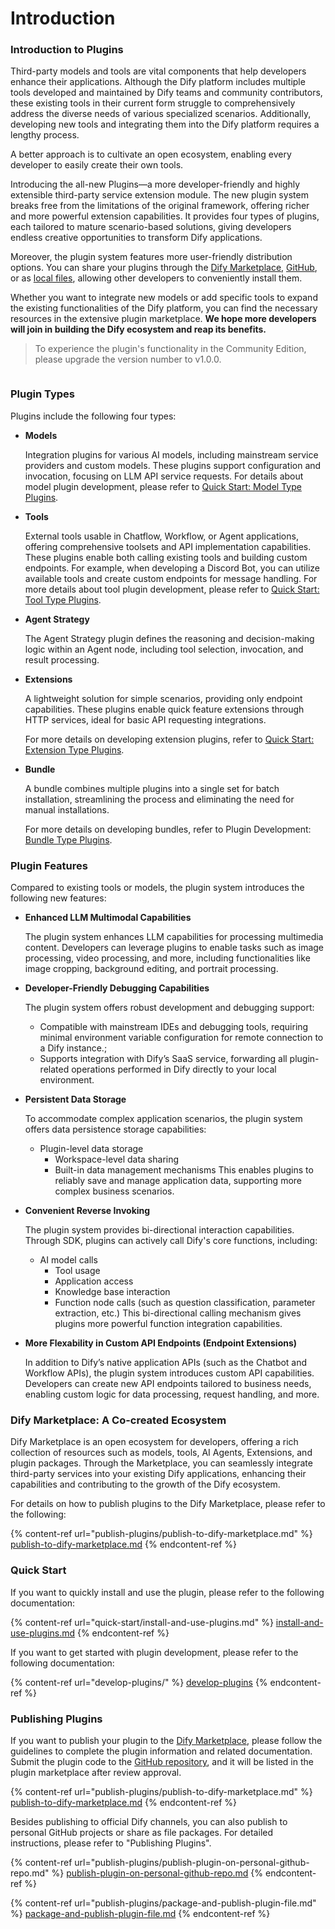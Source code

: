 # Introduction

### **Introduction to Plugins**

Third-party models and tools are vital components that help developers enhance their applications. Although the Dify platform includes multiple tools developed and maintained by Dify teams and community contributors, these existing tools in their current form struggle to comprehensively address the diverse needs of various specialized scenarios. Additionally, developing new tools and integrating them into the Dify platform requires a lengthy process.

A better approach is to cultivate an open ecosystem, enabling every developer to easily create their own tools.

Introducing the all-new Plugins—a more developer-friendly and highly extensible third-party service extension module. The new plugin system breaks free from the limitations of the original framework, offering richer and more powerful extension capabilities. It provides four types of plugins, each tailored to mature scenario-based solutions, giving developers endless creative opportunities to transform Dify applications.

Moreover, the plugin system features more user-friendly distribution options. You can share your plugins through the [Dify Marketplace](publish-plugins/publish-to-dify-marketplace.md), [GitHub](publish-plugins/publish-plugin-on-personal-github-repo.md), or as [local files](publish-plugins/package-and-publish-plugin-file.md), allowing other developers to conveniently install them.

Whether you want to integrate new models or add specific tools to expand the existing functionalities of the Dify platform, you can find the necessary resources in the extensive plugin marketplace. **We hope more developers will join in building the Dify ecosystem and reap its benefits.**

> To experience the plugin's functionality in the Community Edition, please upgrade the version number to v1.0.0.

<figure><img src="https://assets-docs.dify.ai/2025/01/83f9566063db7ae4886f6a139f3f81ff.png" alt=""><figcaption></figcaption></figure>

### **Plugin Types**

Plugins include the following four types:

*   **Models**

    Integration plugins for various AI models, including mainstream service providers and custom models. These plugins support configuration and invocation, focusing on LLM API service requests. For details about model plugin development, please refer to [Quick Start: Model Type Plugins](develop-plugins/model-plugin/).
*   **Tools**

    External tools usable in Chatflow, Workflow, or Agent applications, offering comprehensive toolsets and API implementation capabilities. These plugins enable both calling existing tools and building custom endpoints. For example, when developing a Discord Bot, you can utilize available tools and create custom endpoints for message handling. For more details about tool plugin development, please refer to [Quick Start: Tool Type Plugins](develop-plugins/tool-plugin.md).
*   **Agent Strategy**

    The Agent Strategy plugin defines the reasoning and decision-making logic within an Agent node, including tool selection, invocation, and result processing.
*   **Extensions**

    A lightweight solution for simple scenarios, providing only endpoint capabilities. These plugins enable quick feature extensions through HTTP services, ideal for basic API requesting integrations.

    For more details on developing extension plugins, refer to [Quick Start: Extension Type Plugins](develop-plugins/extension-plugin.md).
*   **Bundle**

    A bundle combines multiple plugins into a single set for batch installation, streamlining the process and eliminating the need for manual installations.

    For more details on developing bundles, refer to Plugin Development: [Bundle Type Plugins](develop-plugins/bundle.md).

### **Plugin Features**

Compared to existing tools or models, the plugin system introduces the following new features:

*   **Enhanced LLM Multimodal Capabilities**

    The plugin system enhances LLM capabilities for processing multimedia content. Developers can leverage plugins to enable tasks such as image processing, video processing, and more, including functionalities like image cropping, background editing, and portrait processing.
*   **Developer-Friendly Debugging Capabilities**

    The plugin system offers robust development and debugging support:

    * Compatible with mainstream IDEs and debugging tools, requiring minimal environment variable configuration for remote connection to a Dify instance.;
    * Supports integration with Dify’s SaaS service, forwarding all plugin-related operations performed in Dify directly to your local environment.
*   **Persistent Data Storage**

    To accommodate complex application scenarios, the plugin system offers data persistence storage capabilities:

    * Plugin-level data storage
      * Workspace-level data sharing
      * Built-in data management mechanisms This enables plugins to reliably save and manage application data, supporting more complex business scenarios.
*   **Convenient Reverse Invoking**

    The plugin system provides bi-directional interaction capabilities. Through SDK, plugins can actively call Dify's core functions, including:

    * AI model calls
      * Tool usage
      * Application access
      * Knowledge base interaction
      * Function node calls (such as question classification, parameter extraction, etc.) This bi-directional calling mechanism gives plugins more powerful function integration capabilities.
*   **More Flexability in Custom API Endpoints (Endpoint Extensions)**

    In addition to Dify’s native application APIs (such as the Chatbot and Workflow APIs), the plugin system introduces custom API capabilities. Developers can create new API endpoints tailored to business needs, enabling custom logic for data processing, request handling, and more.

### **Dify Marketplace: A Co-created Ecosystem**

Dify Marketplace is an open ecosystem for developers, offering a rich collection of resources such as models, tools, AI Agents, Extensions, and plugin packages. Through the Marketplace, you can seamlessly integrate third-party services into your existing Dify applications, enhancing their capabilities and contributing to the growth of the Dify ecosystem.

For details on how to publish plugins to the Dify Marketplace, please refer to the following:

{% content-ref url="publish-plugins/publish-to-dify-marketplace.md" %}
[publish-to-dify-marketplace.md](publish-plugins/publish-to-dify-marketplace.md)
{% endcontent-ref %}

### **Quick Start**

If you want to quickly install and use the plugin, please refer to the following documentation:

{% content-ref url="quick-start/install-and-use-plugins.md" %}
[install-and-use-plugins.md](quick-start/install-and-use-plugins.md)
{% endcontent-ref %}

If you want to get started with plugin development, please refer to the following documentation:

{% content-ref url="develop-plugins/" %}
[develop-plugins](develop-plugins/)
{% endcontent-ref %}

### **Publishing Plugins**

If you want to publish your plugin to the [Dify Marketplace](https://marketplace.dify.ai/), please follow the guidelines to complete the plugin information and related documentation. Submit the plugin code to the [GitHub repository](https://github.com/langgenius/dify-official-plugins), and it will be listed in the plugin marketplace after review approval.

{% content-ref url="publish-plugins/publish-to-dify-marketplace.md" %}
[publish-to-dify-marketplace.md](publish-plugins/publish-to-dify-marketplace.md)
{% endcontent-ref %}

Besides publishing to official Dify channels, you can also publish to personal GitHub projects or share as file packages. For detailed instructions, please refer to "Publishing Plugins".

{% content-ref url="publish-plugins/publish-plugin-on-personal-github-repo.md" %}
[publish-plugin-on-personal-github-repo.md](publish-plugins/publish-plugin-on-personal-github-repo.md)
{% endcontent-ref %}

{% content-ref url="publish-plugins/package-and-publish-plugin-file.md" %}
[package-and-publish-plugin-file.md](publish-plugins/package-and-publish-plugin-file.md)
{% endcontent-ref %}





